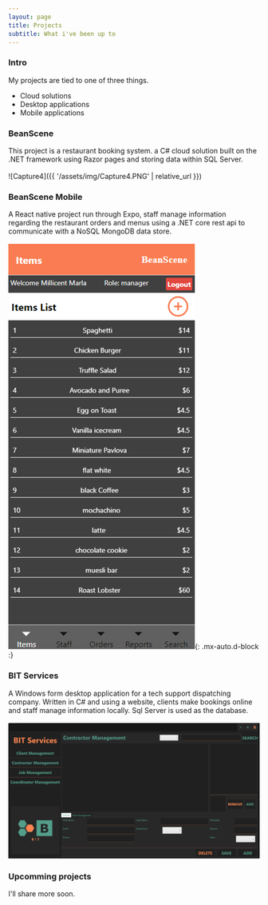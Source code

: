 ```yaml
---
layout: page
title: Projects
subtitle: What i've been up to
---
```


### Intro 
My projects are tied to one of three things. 
- Cloud solutions
- Desktop applications
- Mobile applications

### BeanScene
This project is a restaurant booking system. a C# cloud solution built on the .NET framework using Razor pages and storing data within SQL Server.
<br><br>
![Capture4]({{ '/assets/img/Capture4.PNG' | relative_url }})

### BeanScene Mobile
A React native project run through Expo, staff manage information regarding the restaurant orders and menus using a .NET core rest api to communicate with a NoSQL MongoDB data store.
<br><br>
![browser](/assets/img/browser.PNG){: .mx-auto.d-block :}

### BIT Services
A Windows form desktop application for a tech support dispatching company. Written in C# and using a website, clients make bookings online and staff manage information locally. Sql Server is used as the database.
<br><br>
![bit](/assets/img/bit.PNG)

### Upcomming projects
I'll share more soon.
